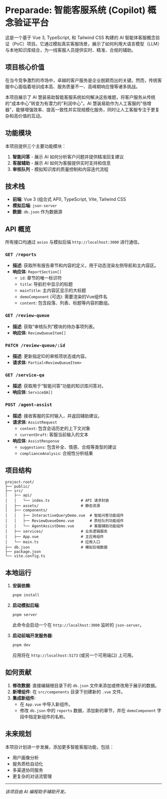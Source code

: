 # Preparade: 智能客服系统 (Copilot) 概念验证平台

这是一个基于 Vue 3, TypeScript, 和 Tailwind CSS 构建的 AI 智能体客服概念验证（PoC）项目。它通过模拟真实客服场景，展示了如何利用大语言模型（LLM）与本地知识库结合，为一线客服人员提供实时、精准、合规的辅助。

## 项目核心价值

在当今竞争激烈的市场中，卓越的客户服务是企业脱颖而出的关键。然而，传统客服中心面临着培训成本高、服务质量不一、高峰期响应慢等诸多挑战。

本项目展示了 AI 慧装易助智能客服系统如何解决这些难题，将客户服务从传统的"成本中心"转变为有潜力的"利润中心"。AI 慧装易助作为人工客服的"倍增器"，能够增强效率、提高一致性并实现规模化服务，同时让人工客服专注于更复杂和高价值的互动。

## 功能模块

本项目提供三个主要功能模块：

1.  **智能问答** - 展示 AI 如何分析客户问题并提供精准回复建议
2.  **客服辅助** - 展示 AI 如何为客服提供实时支持和信息
3.  **审核队列** - 模拟知识库的质量控制和内容迭代流程

## 技术栈

*   **前端**: Vue 3 (组合式 API), TypeScript, Vite, Tailwind CSS
*   **模拟后端**: `json-server`
*   **数据**: `db.json` 作为数据源

## API 概览

所有接口均通过 `axios` 与模拟后端 `http://localhost:3000` 进行通信。

### `GET /reports`

*   **描述**: 获取所有报告章节和内容的定义，用于动态渲染左侧导航和主内容区。
*   **响应体**: `ReportSection[]`
    *   `id`: 章节的唯一标识符
    *   `title`: 导航栏中显示的标题
    *   `mainTitle`: 主内容区显示的大标题
    *   `demoComponent` (可选): 需要渲染的Vue组件名
    *   `content`: 包含段落、列表、标题等内容的数组。

### `GET /review-queue`

*   **描述**: 获取“审核队列”模块的待办事项列表。
*   **响应体**: `ReviewQueueItem[]`

### `PATCH /review-queue/:id`

*   **描述**: 更新指定ID的审核项状态或内容。
*   **请求体**: `Partial<ReviewQueueItem>`

### `GET /service-qa`

*   **描述**: 获取用于“智能问答”功能的知识库问答对。
*   **响应体**: `ServiceQA[]`

### `POST /agent-assist`

*   **描述**: 接收客服的实时输入，并返回辅助建议。
*   **请求体**: `AssistRequest`
    *   `context`: 包含会话历史的上下文对象
    *   `currentDraft`: 客服当前输入的文本
*   **响应体**: `AssistResponse`
    *   `suggestions`: 包含补全、情感、合规等类型的建议
    *   `complianceAnalysis`: 合规性分析结果

## 项目结构

```
project-root/
├── public/
├── src/
│   ├── api/
│   │   └── index.ts              # API 请求封装
│   ├── assets/                   # 静态资源
│   ├── components/
│   │   ├── InteractiveQueryDemo.vue  # 智能问答功能组件
│   │   ├── ReviewQueueDemo.vue       # 质检队列功能组件
│   │   └── AgentAssistDemo.vue       # 客服辅助功能组件
│   ├── services/                 # 业务逻辑服务
│   ├── App.vue                   # 主应用组件
│   └── main.ts                   # 应用入口
├── db.json                       # 模拟后端数据
├── package.json
└── vite.config.ts
```

## 本地运行

1.  **安装依赖**:
    ```bash
    pnpm install
    ```

2.  **启动模拟后端**:
    ```bash
    pnpm server
    ```
    此命令会启动一个在 `http://localhost:3000` 监听的 `json-server`。

3.  **启动前端开发服务器**:
    ```bash
    pnpm dev
    ```
    应用将在 `http://localhost:5173` (或另一个可用端口) 上可用。

## 如何贡献

1.  **修改数据**: 直接编辑根目录下的 `db.json` 文件来添加或修改用于展示的数据。
2.  **新增组件**: 在 `src/components` 目录下创建新的 `.vue` 文件。
3.  **集成新组件**:
    *   在 `App.vue` 中导入新组件。
    *   修改 `db.json` 中的 `reports` 数据，添加新的章节，并在 `demoComponent` 字段中指定新组件的名称。

## 未来规划

本项目计划进一步发展，添加更多智能客服功能，包括：

*   用户画像分析
*   服务质检自动化
*   多渠道协同服务
*   更复杂的对话流管理

---

*该项目由 AI 编程助手辅助开发。*
